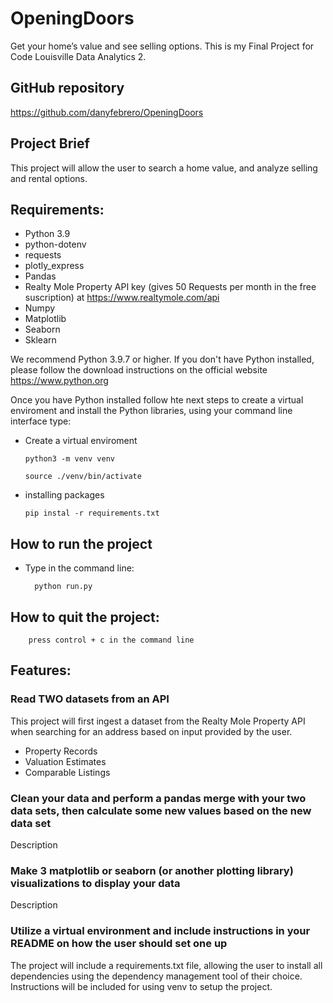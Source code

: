 # OpeningDoors

Get your home’s value and see selling options. 
This is my Final Project for Code Louisville Data Analytics 2.

## GitHub repository
https://github.com/danyfebrero/OpeningDoors

## Project Brief

This project will allow the user to search a home value, and analyze selling and rental options.

## Requirements:
  * Python 3.9
  * python-dotenv
  * requests
  * plotly_express
  * Pandas
  * Realty Mole Property API key (gives 50 Requests per month in the free suscription) at https://www.realtymole.com/api
  * Numpy
  * Matplotlib
  * Seaborn
  * Sklearn

We recommend Python 3.9.7 or higher. If you don't have Python installed, please follow the download instructions on the official website https://www.python.org 

Once you have Python installed follow hte next steps to create a virtual enviroment and install the Python libraries, using your command line interface type: 
 * Create a virtual enviroment 

       python3 -m venv venv
       
       source ./venv/bin/activate
 
 * installing packages

       pip instal -r requirements.txt

## How to run the project

* Type in the command line:
    
        python run.py


## How to quit the project:

        press control + c in the command line
        
## Features:

  ### Read TWO datasets from an API
  This project will first ingest a dataset from the Realty Mole Property API when searching for an address based on input provided by the user.
  * Property Records
  * Valuation Estimates
  * Comparable Listings
  ### Clean your data and perform a pandas merge with your two data sets, then calculate some new values based on the new data set
  Description
  ### Make 3 matplotlib or seaborn (or another plotting library) visualizations to display your data
  Description
  ### Utilize a virtual environment and include instructions in your README on how the user should set one up
  The project will include a requirements.txt file, allowing the user to install all dependencies using the dependency management tool of their choice. Instructions will be included for using venv to setup the project.
  
